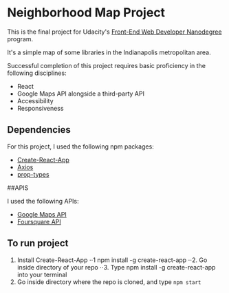 # Neighborhood Map Project

This is the final project for Udacity's [Front-End Web Developer Nanodegree](https://in.udacity.com/course/front-end-web-developer-nanodegree--nd001-ings) program.  

It's a simple map of some libraries in the Indianapolis metropolitan area.

Successful completion of this project requires basic proficiency in the following disciplines:
- React
- Google Maps API alongside a third-party API
- Accessibility
- Responsiveness

## Dependencies

For this project, I used the following npm packages:
- [Create-React-App](https://github.com/facebook/create-react-app)
- [Axios](https://www.npmjs.com/package/axios)
- [prop-types](https://www.npmjs.com/package/prop-types)


##APIS

I used the following APIs:
- [Google Maps API](https://developers.google.com/maps/documentation)
- [Foursquare API](https://developer.foursquare.com/)

## To run project

1. Install Create-React-App
⋅⋅1 npm install -g create-react-app 
⋅⋅2. Go inside directory of your repo 
⋅⋅3. Type npm install -g create-react-app into your terminal
2. Go inside directory where the repo is cloned, and type `npm start`
